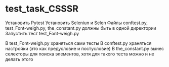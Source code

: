 # test_task_CSSSR

Установить Pytest
Установить Seleniun и Selen
Файлы conftest.py, test_Font-weigh.py, the_constant.py должны быть в одной директории
Запустить тест test_Font-weigh.py

В test_Font-weigh.py храняться сами тесты
В conftest.py храняться настройки (это как предусловие и постусловие)
В the_constant.py вынес селекторы для поиска элементов, хотя для такого теста можно и не делать этого
